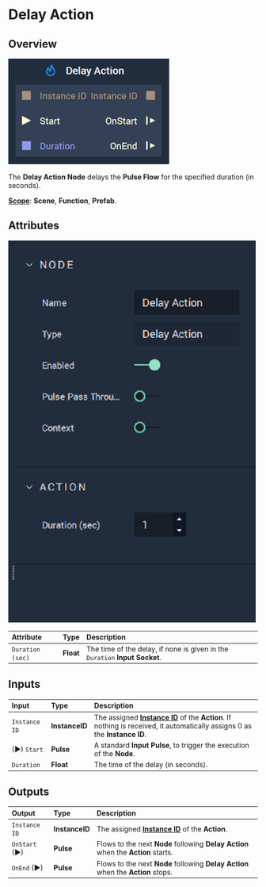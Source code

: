 # Delay Action

## Overview

![The Delay Action Node.](../../.gitbook/assets/delayactionupdatedimage.png)

The **Delay Action Node** delays the **Pulse Flow** for the specified duration \(in seconds\). 

[**Scope**](../overview.md#scopes): **Scene**, **Function**, **Prefab**.


## Attributes

![The Delay Action Node Attributes.](../../.gitbook/assets/node-delay-action-attr.png)

| Attribute | Type | Description |
| :--- | :--- | :--- |
| `Duration (sec)` | **Float** | The time of the delay, if none is given in the `Duration` **Input Socket**. |


## Inputs

| Input | Type | Description |
| :--- | :--- | :--- |
| `Instance ID` | **InstanceID** | The assigned [**Instance ID**](README.md#instance-id) of the **Action**. If nothing is received, it automatically assigns 0 as the **Instance ID**.  |
| \(►\) `Start` | **Pulse** | A standard **Input Pulse**, to trigger the execution of the **Node**. |
| `Duration` | **Float** | The time of the delay \(in seconds\). |

## Outputs

| Output | Type | Description |
| :--- | :--- | :--- |
| `Instance ID` | **InstanceID** | The assigned [**Instance ID**](README.md#instance-id) of the **Action**. |
| `OnStart` \(►\) | **Pulse** | Flows to the next **Node** following **Delay Action** when the **Action** starts. |
| `OnEnd` \(►\) | **Pulse** | Flows to the next **Node** following **Delay Action** when the **Action** stops. |

